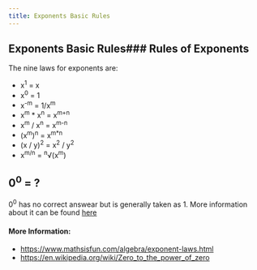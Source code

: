 ```yaml
---
title: Exponents Basic Rules
---
```

## Exponents Basic Rules### Rules of Exponents
The nine laws for exponents are:
- x<sup>1</sup> = x
- x<sup>0</sup> = 1
- x<sup>-m</sup> = 1/x<sup>m</sup>
- x<sup>m</sup> * x<sup>n</sup> = x<sup>m+n</sup>
- x<sup>m</sup> / x<sup>n</sup> = x<sup>m-n</sup>
- (x<sup>m</sup>)<sup>n</sup> = x<sup>m*n</sup>
- (x / y)<sup>2</sup> = x<sup>2</sup> / y<sup>2</sup>
- x<sup>m/n</sup> = <sup>n</sup>√(x<sup>m</sup>)

## 0<sup>0</sup> = ?

0<sup>0</sup> has no correct answear but is generally taken as 1. More information about it can be found [here](https://en.wikipedia.org/wiki/Zero_to_the_power_of_zero)

#### More Information:
- https://www.mathsisfun.com/algebra/exponent-laws.html
- https://en.wikipedia.org/wiki/Zero_to_the_power_of_zero
<!-- Please add any articles you think might be helpful to read before writing the article -->


